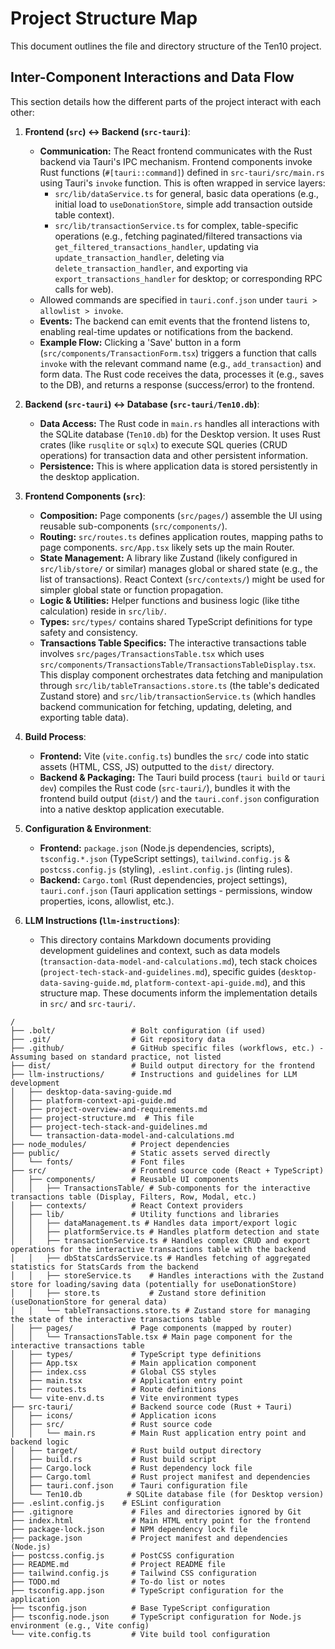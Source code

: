 # Project Structure Map

This document outlines the file and directory structure of the Ten10 project.

## Inter-Component Interactions and Data Flow

This section details how the different parts of the project interact with each other:

1.  **Frontend (`src`) <-> Backend (`src-tauri`)**:

    - **Communication:** The React frontend communicates with the Rust backend via Tauri's IPC mechanism. Frontend components invoke Rust functions (`#[tauri::command]`) defined in `src-tauri/src/main.rs` using Tauri's `invoke` function. This is often wrapped in service layers:
      - `src/lib/dataService.ts` for general, basic data operations (e.g., initial load to `useDonationStore`, simple add transaction outside table context).
      - `src/lib/transactionService.ts` for complex, table-specific operations (e.g., fetching paginated/filtered transactions via `get_filtered_transactions_handler`, updating via `update_transaction_handler`, deleting via `delete_transaction_handler`, and exporting via `export_transactions_handler` for desktop; or corresponding RPC calls for web).
    - Allowed commands are specified in `tauri.conf.json` under `tauri > allowlist > invoke`.
    - **Events:** The backend can emit events that the frontend listens to, enabling real-time updates or notifications from the backend.
    - **Example Flow:** Clicking a 'Save' button in a form (`src/components/TransactionForm.tsx`) triggers a function that calls `invoke` with the relevant command name (e.g., `add_transaction`) and form data. The Rust code receives the data, processes it (e.g., saves to the DB), and returns a response (success/error) to the frontend.

2.  **Backend (`src-tauri`) <-> Database (`src-tauri/Ten10.db`)**:

    - **Data Access:** The Rust code in `main.rs` handles all interactions with the SQLite database (`Ten10.db`) for the Desktop version. It uses Rust crates (like `rusqlite` or `sqlx`) to execute SQL queries (CRUD operations) for transaction data and other persistent information.
    - **Persistence:** This is where application data is stored persistently in the desktop application.

3.  **Frontend Components (`src`)**:

    - **Composition:** Page components (`src/pages/`) assemble the UI using reusable sub-components (`src/components/`).
    - **Routing:** `src/routes.ts` defines application routes, mapping paths to page components. `src/App.tsx` likely sets up the main Router.
    - **State Management:** A library like Zustand (likely configured in `src/lib/store/` or similar) manages global or shared state (e.g., the list of transactions). React Context (`src/contexts/`) might be used for simpler global state or function propagation.
    - **Logic & Utilities:** Helper functions and business logic (like tithe calculation) reside in `src/lib/`.
    - **Types:** `src/types/` contains shared TypeScript definitions for type safety and consistency.
    - **Transactions Table Specifics:** The interactive transactions table involves `src/pages/TransactionsTable.tsx` which uses `src/components/TransactionsTable/TransactionsTableDisplay.tsx`. This display component orchestrates data fetching and manipulation through `src/lib/tableTransactions.store.ts` (the table's dedicated Zustand store) and `src/lib/transactionService.ts` (which handles backend communication for fetching, updating, deleting, and exporting table data).

4.  **Build Process**:

    - **Frontend:** Vite (`vite.config.ts`) bundles the `src/` code into static assets (HTML, CSS, JS) outputted to the `dist/` directory.
    - **Backend & Packaging:** The Tauri build process (`tauri build` or `tauri dev`) compiles the Rust code (`src-tauri/`), bundles it with the frontend build output (`dist/`) and the `tauri.conf.json` configuration into a native desktop application executable.

5.  **Configuration & Environment**:

    - **Frontend:** `package.json` (Node.js dependencies, scripts), `tsconfig.*.json` (TypeScript settings), `tailwind.config.js` & `postcss.config.js` (styling), `.eslint.config.js` (linting rules).
    - **Backend:** `Cargo.toml` (Rust dependencies, project settings), `tauri.conf.json` (Tauri application settings - permissions, window properties, icons, allowlist, etc.).

6.  **LLM Instructions (`llm-instructions`)**:
    - This directory contains Markdown documents providing development guidelines and context, such as data models (`transaction-data-model-and-calculations.md`), tech stack choices (`project-tech-stack-and-guidelines.md`), specific guides (`desktop-data-saving-guide.md`, `platform-context-api-guide.md`), and this structure map. These documents inform the implementation details in `src/` and `src-tauri/`.

```
/
├── .bolt/                 # Bolt configuration (if used)
├── .git/                  # Git repository data
├── .github/               # GitHub specific files (workflows, etc.) - Assuming based on standard practice, not listed
├── dist/                  # Build output directory for the frontend
├── llm-instructions/      # Instructions and guidelines for LLM development
│   ├── desktop-data-saving-guide.md
│   ├── platform-context-api-guide.md
│   ├── project-overview-and-requirements.md
│   ├── project-structure.md  # This file
│   ├── project-tech-stack-and-guidelines.md
│   └── transaction-data-model-and-calculations.md
├── node_modules/          # Project dependencies
├── public/                # Static assets served directly
│   └── fonts/             # Font files
├── src/                   # Frontend source code (React + TypeScript)
│   ├── components/        # Reusable UI components
│   │   ├── TransactionsTable/ # Sub-components for the interactive transactions table (Display, Filters, Row, Modal, etc.)
│   ├── contexts/          # React Context providers
│   ├── lib/               # Utility functions and libraries
│   │   ├── dataManagement.ts # Handles data import/export logic
│   │   ├── platformService.ts # Handles platform detection and state
│   │   ├── transactionService.ts # Handles complex CRUD and export operations for the interactive transactions table with the backend
│   │   ├── dbStatsCardsService.ts # Handles fetching of aggregated statistics for StatsCards from the backend
│   │   ├── storeService.ts    # Handles interactions with the Zustand store for loading/saving data (potentially for useDonationStore)
│   │   ├── store.ts           # Zustand store definition (useDonationStore for general data)
│   │   └── tableTransactions.store.ts # Zustand store for managing the state of the interactive transactions table
│   ├── pages/             # Page components (mapped by router)
│   │   └── TransactionsTable.tsx # Main page component for the interactive transactions table
│   ├── types/             # TypeScript type definitions
│   ├── App.tsx            # Main application component
│   ├── index.css          # Global CSS styles
│   ├── main.tsx           # Application entry point
│   ├── routes.ts          # Route definitions
│   └── vite-env.d.ts      # Vite environment types
├── src-tauri/             # Backend source code (Rust + Tauri)
│   ├── icons/             # Application icons
│   ├── src/               # Rust source code
│   │   └── main.rs        # Main Rust application entry point and backend logic
│   ├── target/            # Rust build output directory
│   ├── build.rs           # Rust build script
│   ├── Cargo.lock         # Rust dependency lock file
│   ├── Cargo.toml         # Rust project manifest and dependencies
│   ├── tauri.conf.json    # Tauri configuration file
│   └── Ten10.db          # SQLite database file (for Desktop version)
├── .eslint.config.js    # ESLint configuration
├── .gitignore             # Files and directories ignored by Git
├── index.html             # Main HTML entry point for the frontend
├── package-lock.json      # NPM dependency lock file
├── package.json           # Project manifest and dependencies (Node.js)
├── postcss.config.js      # PostCSS configuration
├── README.md              # Project README file
├── tailwind.config.js     # Tailwind CSS configuration
├── TODO.md                # To-do list or notes
├── tsconfig.app.json      # TypeScript configuration for the application
├── tsconfig.json          # Base TypeScript configuration
├── tsconfig.node.json     # TypeScript configuration for Node.js environment (e.g., Vite config)
└── vite.config.ts         # Vite build tool configuration
```
